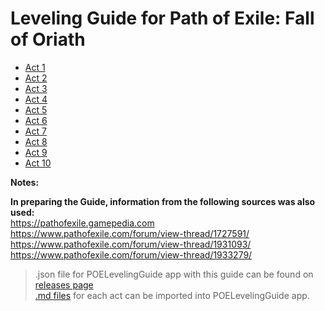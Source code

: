 # Leveling Guide for Path of Exile: Fall of Oriath

- [Act 1](src/Act_1.md)
- [Act 2](src/Act_2.md)
- [Act 3](src/Act_3.md)
- [Act 4](src/Act_4.md)
- [Act 5](src/Act_5.md)
- [Act 6](src/Act_6.md)
- [Act 7](src/Act_7.md)
- [Act 8](src/Act_8.md)
- [Act 9](src/Act_9.md)
- [Act 10](src/Act_10.md)

**Notes:**

**In preparing the Guide, information from the following sources was also used:**  
https://pathofexile.gamepedia.com  
https://www.pathofexile.com/forum/view-thread/1727591/  
https://www.pathofexile.com/forum/view-thread/1931093/  
https://www.pathofexile.com/forum/view-thread/1933279/

> .json file for POELevelingGuide app with this guide  can be found on [releases page](https://github.com/Doberm4n/POELevelingGuide/releases)  
> [.md files](src) for each act can be imported into POELevelingGuide app. 
